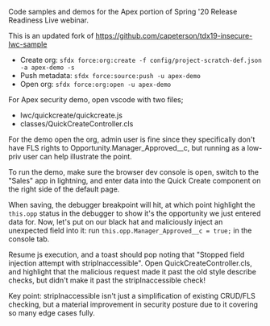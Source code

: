 Code samples and demos for the Apex portion of Spring '20 Release Readiness Live webinar. 

This is an updated fork of https://github.com/capeterson/tdx19-insecure-lwc-sample

- Create org: `sfdx force:org:create -f config/project-scratch-def.json -a apex-demo -s`
- Push metadata: `sfdx force:source:push -u apex-demo`
- Open org: `sfdx force:org:open -u apex-demo`

For Apex security demo, open vscode with two files;
- lwc/quickcreate/quickcreate.js
- classes/QuickCreateController.cls

For the demo open the org, admin user is fine since they specifically don't have FLS rights to Opportunity.Manager_Approved__c, but running as a low-priv user can help illustrate the point.

To run the demo, make sure the browser dev console is open, switch to the "Sales" app in lightning, and enter data into the Quick Create component on the right side of the default page.

When saving, the debugger breakpoint will hit, at which point highlight the `this.opp` status in the debugger to show it's the opportunity we just entered data for. Now, let's put on our black hat and maliciously inject an unexpected field into it: run `this.opp.Manager_Approved__c = true;` in the console tab.

Resume js execution, and a toast should pop noting that "Stopped field injection attempt with stripInaccessible". Open QuickCreateController.cls, and highlight that the malicious request made it past the old style describe checks, but didn't make it past the stripInaccessible check!

Key point: stripInaccessible isn't just a simplification of existing CRUD/FLS checking, but a material improvement in security posture due to it covering so many edge cases fully.